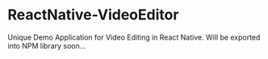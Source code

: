 # ReactNative-VideoEditor
Unique Demo Application for Video Editing in React Native. Will be exported into NPM library soon...
